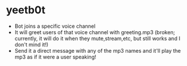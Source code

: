 # yeetb0t

- Bot joins a specific voice channel
- It will greet users of that voice channel with greeting.mp3 (broken; currently, it will do it when they mute,stream,etc, but still works and I don't mind it!)
- Send it a direct message with any of the mp3 names and it'll play the mp3 as if it were a user speaking!
